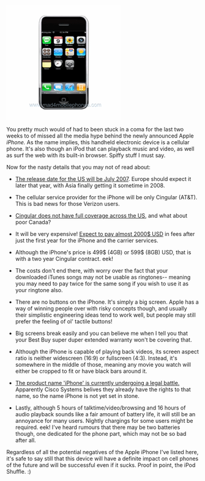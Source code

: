 [![](iphone.gif)](http://bp2.blogger.com/_kfv2ADnjgQg/Ra8YQuw3NmI/AAAAAAAAAHc/fL-kaDSum54/s1600-h/iphone.gif)  
  
You pretty much would of had to been stuck in a coma for the last two weeks to of missed all the media hype behind the newly announced Apple *iPhone.* As the name implies, this handheld electronic device is a cellular phone. It's also though an iPod that can playback music and video, as well as surf the web with its built-in browser. Spiffy stuff I must say.  
  
Now for the nasty details that you may not of read about:  
  
* [The release date for the US will be July 2007](http://i.nconspicuo.us/2007/01/09/apple-iphone-cost-and-release-date/). Europe should expect it later that year, with Asia finally getting it sometime in 2008.
  
* The cellular service provider for the iPhone will be only Cingular (AT&T). This is bad news for those Verizon users.
  
* [Cingular does not have full coverage across the US](http://www.engadget.com/2007/01/17/who-wont-be-getting-the-iphone/), and what about poor Canada?
  
* It will be very expensive! [Expect to pay almost 2000$ USD](http://gizmodo.com/gadgets/cellphones/iphone-roundup-true-cost-3d-and-ringtones-229094.php) in fees after just the first year for the iPhone and the carrier services.
  
* Although the iPhone's price is 499$ (4GB) or 599$ (8GB) USD, that is with a two year Cingular contract. eek!
  
* The costs don't end there, with worry over the fact that your downloaded iTunes songs may not be usable as ringtones-- meaning you may need to pay twice for the same song if you wish to use it as your ringtone also.
  
* There are no buttons on the iPhone. It's simply a big screen. Apple has a way of winning people over with risky concepts though, and usually their simplistic engineering ideas tend to work well, but people may still prefer the feeling of ol' tactile buttons!
  
* Big screens break easily and you can believe me when I tell you that your Best Buy super duper extended warranty won't be covering that.
  
* Although the iPhone is capable of playing back videos, its screen aspect ratio is neither widescreen (16:9) or fullscreen (4:3). Instead, it's somewhere in the middle of those, meaning any movie you watch will either be cropped to fit or have black bars around it.
  
* [The product name 'iPhone' is currently undergoing a legal battle.](http://www.cbc.ca/technology/story/2007/01/10/cisco-apple.html) Apparently Cisco Systems belives they already have the rights to that name, so the name iPhone is not yet set in stone.
  
* Lastly, although 5 hours of talktime/video/browsing and 16 hours of audio playback sounds like a fair amount of battery life, it will still be an annoyance for many users. Nightly chargings for some users might be required. eek! I've heard rumours that there may be two batteries though, one dedicated for the phone part, which may not be so bad after all.

  
Regardless of all the potential negatives of the Apple iPhone I've listed here, it's safe to say still that this device will have a definite impact on cell phones of the future and will be successful even if it sucks. Proof in point, the iPod Shuffle. :)